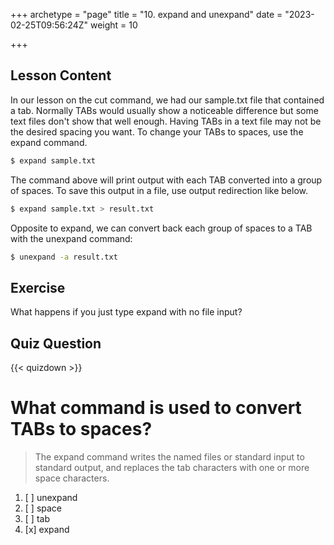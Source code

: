 +++
archetype = "page"
title = "10. expand and unexpand"
date = "2023-02-25T09:56:24Z"
weight = 10

+++

## Lesson Content

In our lesson on the cut command, we had our sample.txt file that contained a tab. Normally TABs would usually show a noticeable difference but some text files don't show that well enough. Having TABs in a text file may not be the desired spacing you want. To change your TABs to spaces, use the expand command. 

```bash
$ expand sample.txt
```

The command above will print output with each TAB converted into a group of spaces. To save this output in a file, use output redirection like below.

```bash
$ expand sample.txt > result.txt
```

Opposite to expand, we can convert back each group of spaces to a TAB with the unexpand command: 

```bash
$ unexpand -a result.txt
```

## Exercise

What happens if you just type expand with no file input?

## Quiz Question

{{< quizdown >}}

# What command is used to convert TABs to spaces? 

> The expand command writes the named files or standard input to standard output, and replaces the tab characters with one or more space characters.

1. [ ] unexpand
2. [ ] space
3. [ ] tab
4. [x] expand 
 